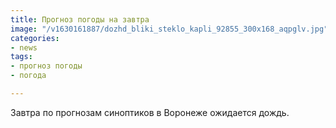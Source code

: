 ```yaml
---
title: Прогноз погоды на завтра
image: "/v1630161887/dozhd_bliki_steklo_kapli_92855_300x168_aqpglv.jpg"
categories:
- news
tags:
- прогноз погоды
- погода

---
```

Завтра по прогнозам синоптиков в Воронеже ожидается дождь.